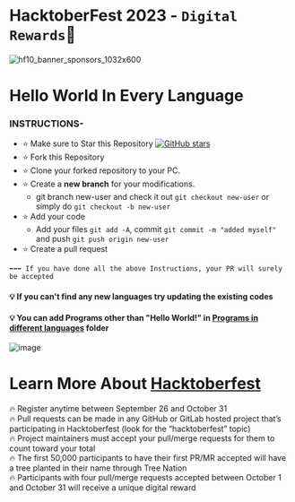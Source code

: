 # HacktoberFest 2023  - `Digital Rewards`🎉

![hf10_banner_sponsors_1032x600](https://github.com/TYehan/Hacktoberfest-2023/assets/85949077/a5284a0a-4ac0-498e-afdb-22805a340ac6)

# Hello World In Every Language
### INSTRUCTIONS-
- ⭐ Make sure to Star this Repository [![GitHub stars](https://img.shields.io/github/stars/TYehan/Hacktoberfest-2023.svg?style=social)](https://github.com/TYehan/Hacktoberfest-2023)
- ⭐ Fork this Repository
- ⭐ Clone your forked repository to your PC.
- ⭐ Create a <b>new branch</b> for your modifications.
    - git branch new-user and check it out ```git checkout new-user``` or simply do ```git checkout -b new-user```
- ⭐ Add your code
    -  Add your files ```git add -A```, commit ```git commit -m "added myself"``` and push ```git push origin new-user```
- ⭐ Create a pull request

```
➡️➡️➡️ If you have done all the above Instructions, your PR will surely be accepted
```
#### 💡 If you can't find any new languages try updating the existing codes 
#### 💡 You can add Programs other than "Hello World!" in [Programs in different languages](https://github.com/TYehan/HacktoberFest2023-Beginners/tree/main/Programs%20in%20different%20languages) folder

![image](https://github.com/TYehan/Hacktoberfest-2023/assets/85949077/6c5ec528-4efb-45ca-9b12-62be7e81237a)

# Learn More About [Hacktoberfest](https://hacktoberfest.com/)
🔥 Register anytime between September 26 and October 31 <br>
🔥 Pull requests can be made in any GitHub or GitLab hosted project that’s participating in Hacktoberfest (look for the “hacktoberfest” topic)<br>
🔥 Project maintainers must accept your pull/merge requests for them to count toward your total<br>
🔥 The first 50,000 participants to have their first PR/MR accepted will have a tree planted in their name through Tree Nation<br>
🔥 Participants with four pull/merge requests accepted between October 1 and October 31 will receive a unique digital reward<br>

